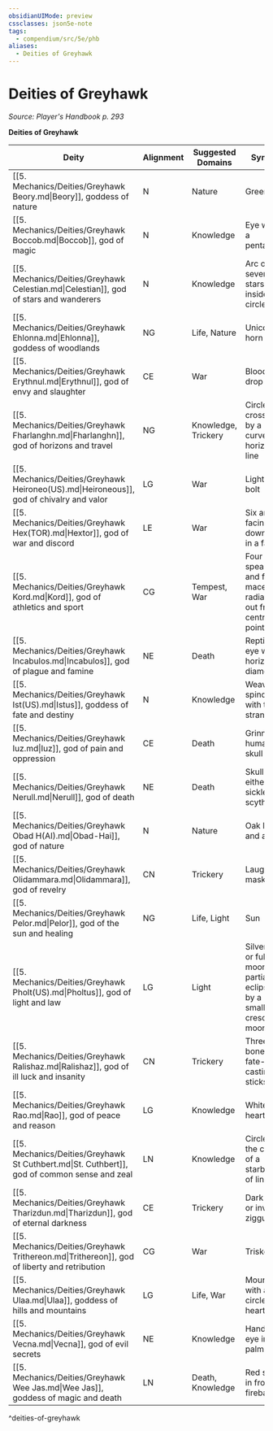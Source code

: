 ```yaml
---
obsidianUIMode: preview
cssclasses: json5e-note
tags:
  - compendium/src/5e/phb
aliases:
  - Deities of Greyhawk
---
```

# Deities of Greyhawk
*Source: Player's Handbook p. 293* 

**Deities of Greyhawk**

| Deity | Alignment | Suggested Domains | Symbol |
|-------|-----------|-------------------|--------|
| [[5. Mechanics/Deities/Greyhawk Beory.md\|Beory]], goddess of nature | N | Nature | Green disk |
| [[5. Mechanics/Deities/Greyhawk Boccob.md\|Boccob]], god of magic | N | Knowledge | Eye within a pentagram |
| [[5. Mechanics/Deities/Greyhawk Celestian.md\|Celestian]], god of stars and wanderers | N | Knowledge | Arc of seven stars inside a circle |
| [[5. Mechanics/Deities/Greyhawk Ehlonna.md\|Ehlonna]], goddess of woodlands | NG | Life, Nature | Unicorn horn |
| [[5. Mechanics/Deities/Greyhawk Erythnul.md\|Erythnul]], god of envy and slaughter | CE | War | Blood drop |
| [[5. Mechanics/Deities/Greyhawk Fharlanghn.md\|Fharlanghn]], god of horizons and travel | NG | Knowledge, Trickery | Circle crossed by a curved horizon line |
| [[5. Mechanics/Deities/Greyhawk Heironeo(US).md\|Heironeous]], god of chivalry and valor | LG | War | Lightning bolt |
| [[5. Mechanics/Deities/Greyhawk Hex(TOR).md\|Hextor]], god of war and discord | LE | War | Six arrows facing downward in a fan |
| [[5. Mechanics/Deities/Greyhawk Kord.md\|Kord]], god of athletics and sport | CG | Tempest, War | Four spears and four maces radiating out from a central point |
| [[5. Mechanics/Deities/Greyhawk Incabulos.md\|Incabulos]], god of plague and famine | NE | Death | Reptilian eye with a horizontal diamond |
| [[5. Mechanics/Deities/Greyhawk Ist(US).md\|Istus]], goddess of fate and destiny | N | Knowledge | Weaver's spindle with three strands |
| [[5. Mechanics/Deities/Greyhawk Iuz.md\|Iuz]], god of pain and oppression | CE | Death | Grinning human skull |
| [[5. Mechanics/Deities/Greyhawk Nerull.md\|Nerull]], god of death | NE | Death | Skull with either a sickle or a scythe |
| [[5. Mechanics/Deities/Greyhawk Obad H(AI).md\|Obad-Hai]], god of nature | N | Nature | Oak leaf and acorn |
| [[5. Mechanics/Deities/Greyhawk Olidammara.md\|Olidammara]], god of revelry | CN | Trickery | Laughing mask |
| [[5. Mechanics/Deities/Greyhawk Pelor.md\|Pelor]], god of the sun and healing | NG | Life, Light | Sun |
| [[5. Mechanics/Deities/Greyhawk Pholt(US).md\|Pholtus]], god of light and law | LG | Light | Silver sun or full moon partially eclipsed by a smaller crescent moon |
| [[5. Mechanics/Deities/Greyhawk Ralishaz.md\|Ralishaz]], god of ill luck and insanity | CN | Trickery | Three bone fate-casting sticks |
| [[5. Mechanics/Deities/Greyhawk Rao.md\|Rao]], god of peace and reason | LG | Knowledge | White heart |
| [[5. Mechanics/Deities/Greyhawk St Cuthbert.md\|St. Cuthbert]], god of common sense and zeal | LN | Knowledge | Circle at the center of a starburst of lines |
| [[5. Mechanics/Deities/Greyhawk Tharizdun.md\|Tharizdun]], god of eternal darkness | CE | Trickery | Dark spiral or inverted ziggurat |
| [[5. Mechanics/Deities/Greyhawk Trithereon.md\|Trithereon]], god of liberty and retribution | CG | War | Triskelion |
| [[5. Mechanics/Deities/Greyhawk Ulaa.md\|Ulaa]], goddess of hills and mountains | LG | Life, War | Mountain with a circle at its heart |
| [[5. Mechanics/Deities/Greyhawk Vecna.md\|Vecna]], god of evil secrets | NE | Knowledge | Hand with eye in the palm |
| [[5. Mechanics/Deities/Greyhawk Wee Jas.md\|Wee Jas]], goddess of magic and death | LN | Death, Knowledge | Red skull in front of fireball |
^deities-of-greyhawk
